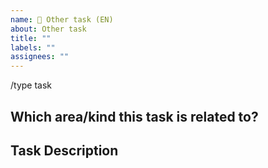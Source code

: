 ```yaml
---
name: 🔧 Other task (EN)
about: Other task
title: ""
labels: ""
assignees: ""
---
```


/type task

## Which area/kind this task is related to?

<!--
    Uncomment appropriate `/area` lines, and delete the rest.
    For example the `<!-- /type translation..` should become: `/type translation`
-->

<!-- /type cicd -->
<!-- /type translation -->
<!--/type documentation -->
<!-- /type test-automation -->

## Task Description

<!--
    A clear and concise description of what the task is.
-->
